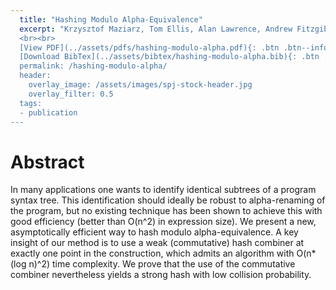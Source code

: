 ```yaml
---
  title: "Hashing Modulo Alpha-Equivalence"
  excerpt: "Krzysztof Maziarz, Tom Ellis, Alan Lawrence, Andrew Fitzgibbon, Simon Peyton Jones <br><br> Published in <em>ACM SIGPLAN Conference on Programming Language Design and Implementation (PLDI'21)</em>
  <br><br>
  [View PDF](../assets/pdfs/hashing-modulo-alpha.pdf){: .btn .btn--info ..btn--large}
  [Download BibTex](../assets/bibtex/hashing-modulo-alpha.bib){: .btn .btn--info ..btn--large}
  permalink: /hashing-modulo-alpha/
  header:
    overlay_image: /assets/images/spj-stock-header.jpg
    overlay_filter: 0.5
  tags:
  - publication
---
```



# Abstract
In many applications one wants to identify identical subtrees of a program syntax tree.  This identification should ideally be robust to alpha-renaming of the program, but no existing technique has been shown to achieve this with good efficiency (better than O(n^2) in expression size). We present a new, asymptotically efficient way to hash modulo alpha-equivalence. A key insight of our method is to use a weak (commutative) hash combiner at exactly one point in the construction, which admits an algorithm with O(n*(log n)^2) time complexity. We prove that the use of the commutative combiner nevertheless yields a strong hash with low collision probability.
